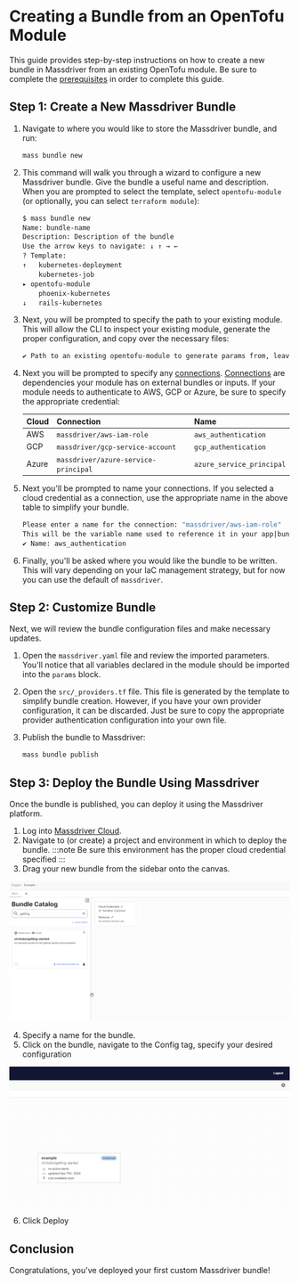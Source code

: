 # Creating a Bundle from an OpenTofu Module

This guide provides step-by-step instructions on how to create a new bundle in Massdriver from an existing OpenTofu module. Be sure to complete the [prerequisites](https://docs.massdriver.cloud/getting-started/prerequisites) in order to complete this guide.

## Step 1: Create a New Massdriver Bundle

1. Navigate to where you would like to store the Massdriver bundle, and run:

    ```bash
    mass bundle new
    ```

2. This command will walk you through a wizard to configure a new Massdriver bundle. Give the bundle a useful name and description. When you are prompted to select the template, select `opentofu-module` (or optionally, you can select `terraform module`):

    ```bash
    $ mass bundle new
    Name: bundle-name
    Description: Description of the bundle
    Use the arrow keys to navigate: ↓ ↑ → ←
    ? Template:
    ↑   kubernetes-deployment
        kubernetes-job
    ▸ opentofu-module
        phoenix-kubernetes
    ↓   rails-kubernetes
    ```

3. Next, you will be prompted to specify the path to your existing module. This will allow the CLI to inspect your existing module, generate the proper configuration, and copy over the necessary files:

    ```bash
    ✔ Path to an existing opentofu-module to generate params from, leave blank to skip: path/to/your/module█
    ```

4. Next you will be prompted to specify any [connections](https://docs.massdriver.cloud/concepts/connections). [Connections](https://docs.massdriver.cloud/concepts/connections) are dependencies your module has on external bundles or inputs. If your module needs to authenticate to AWS, GCP or Azure, be sure to specify the appropriate credential:

    | Cloud | Connection                           | Name                      |
    |-------|--------------------------------------|---------------------------|
    | AWS   | `massdriver/aws-iam-role`            | `aws_authentication`      |
    | GCP   | `massdriver/gcp-service-account`     | `gcp_authentication`      |
    | Azure | `massdriver/azure-service-principal` | `azure_service_principal` |

5. Next you'll be prompted to name your connections. If you selected a cloud credential as a connection, use the appropriate name in the above table to simplify your bundle.

    ```bash
    Please enter a name for the connection: "massdriver/aws-iam-role"
    This will be the variable name used to reference it in your app|bundle IaC
    ✔ Name: aws_authentication
    ```

6. Finally, you'll be asked where you would like the bundle to be written. This will vary depending on your IaC management strategy, but for now you can use the default of `massdriver`.

## Step 2: Customize Bundle

Next, we will review the bundle configuration files and make necessary updates.

1. Open the `massdriver.yaml` file and review the imported parameters. You'll notice that all variables declared in the module should be imported into the `params` block.

2. Open the `src/_providers.tf` file. This file is generated by the template to simplify bundle creation. However, if you have your own provider configuration, it can be discarded. Just be sure to copy the appropriate provider authentication configuration into your own file.

3. Publish the bundle to Massdriver:

    ```bash
    mass bundle publish
    ```

## Step 3: Deploy the Bundle Using Massdriver

Once the bundle is published, you can deploy it using the Massdriver platform.

1. Log into [Massdriver Cloud](https://massdriver.cloud).
2. Navigate to (or create) a project and environment in which to deploy the bundle.
    :::note
    Be sure this environment has the proper cloud credential specified
    :::
3. Drag your new bundle from the sidebar onto the canvas.

![drag](./img/drag_bundle.gif)

4. Specify a name for the bundle.
5. Click on the bundle, navigate to the Config tag, specify your desired configuration

![deploy](./img/deploy_bundle.gif)

6. Click Deploy

## Conclusion

Congratulations, you've deployed your first custom Massdriver bundle!